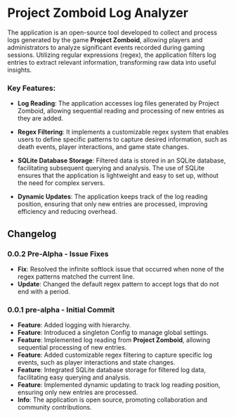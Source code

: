 # Project Zomboid Log Analyzer

The application is an open-source tool developed to collect and process logs generated by the game **Project Zomboid**, allowing players and administrators to analyze significant events recorded during gaming sessions. Utilizing regular expressions (regex), the application filters log entries to extract relevant information, transforming raw data into useful insights.

### Key Features:

- **Log Reading**: The application accesses log files generated by Project Zomboid, allowing sequential reading and processing of new entries as they are added.

- **Regex Filtering**: It implements a customizable regex system that enables users to define specific patterns to capture desired information, such as death events, player interactions, and game state changes.

- **SQLite Database Storage**: Filtered data is stored in an SQLite database, facilitating subsequent querying and analysis. The use of SQLite ensures that the application is lightweight and easy to set up, without the need for complex servers.

- **Dynamic Updates**: The application keeps track of the log reading position, ensuring that only new entries are processed, improving efficiency and reducing overhead.

## Changelog
### 0.0.2 Pre-Alpha - Issue Fixes
- **Fix**: Resolved the infinite softlock issue that occurred when none of the regex patterns matched the current line.
- **Update**: Changed the default regex pattern to accept logs that do not end with a period.

### 0.0.1 pre-alpha - Initial Commit
- **Feature**: Added logging with hierarchy.
- **Feature**: Introduced a singleton Config to manage global settings.
- **Feature**: Implemented log reading from **Project Zomboid**, allowing sequential processing of new entries.
- **Feature**: Added customizable regex filtering to capture specific log events, such as player interactions and state changes.
- **Feature**: Integrated SQLite database storage for filtered log data, facilitating easy querying and analysis.
- **Feature**: Implemented dynamic updating to track log reading position, ensuring only new entries are processed. 
- **Info**: The application is open source, promoting collaboration and community contributions.
